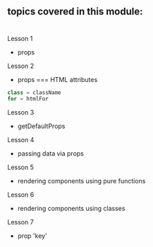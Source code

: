 ## topics covered in this module:

#
Lesson 1 
- props

Lesson 2
- props === HTML attributes
```js
class = className
for = htmlFor
```

Lesson 3
- getDefaultProps

Lesson 4
- passing data via props

Lesson 5
- rendering components using pure functions

Lesson 6
- rendering components using classes

Lesson 7
- prop 'key'


  


